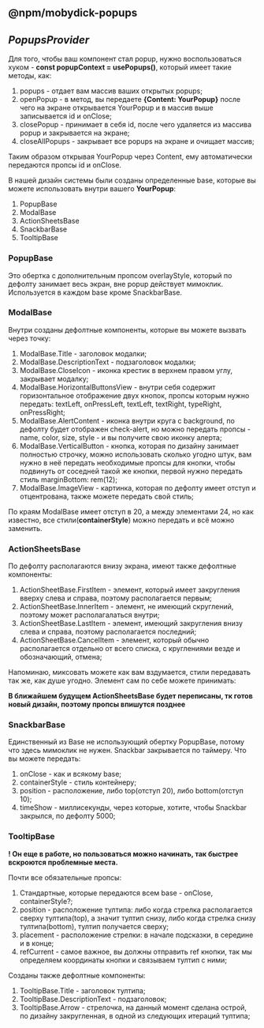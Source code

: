## @npm/mobydick-popups

## ***PopupsProvider***

Для того, чтобы ваш компонент стал popup, нужно воспользоваться хуком - **const popupContext = usePopups()**, который имеет такие методы, как:

1. popups - отдает вам массив ваших открытых popups;
2. openPopup - в метод, вы передаете **{Content: YourPopup}** после чего на экране открывается YourPopup и в массив выше записывается id и onClose;
3. closePopup - принимает в себя id, после чего удаляется из массива popup и закрывается на экране; 
4. closeAllPopups - закрывает все popups на экране и очищает массив;

Таким образом открывая YourPopup через Content, ему автоматически передаются пропсы id и onClose.

В нашей дизайн системы были созданы определенные base, которые вы можете использовать внутри вашего **YourPopup**:
1. PopupBase
2. ModalBase
3. ActionSheetsBase
4. SnackbarBase
5. TooltipBase

### **PopupBase**
Это обертка с дополнительным пропсом overlayStyle, который по дефолту занимает весь экран, вне popup действует мимоклик. Используется в каждом base кроме SnackbarBase. 

### **ModalBase**
Внутри созданы дефолтные компоненты, которые вы можете вызвать через точку:
1. ModalBase.Title - заголовок модалки;
2. ModalBase.DescriptionText - подзаголовок модалки;
3. ModalBase.CloseIcon - иконка крестик в верхнем правом углу, закрывает модалку;
4. ModalBase.HorizontalButtonsView - внутри себя содержит горизонтальное отображение двух кнопок, пропсы которым нужно передать: textLeft, onPressLeft, textLeft, textRight, typeRight, onPressRight;
5. ModalBase.AlertContent - иконка внутри круга с background, по дефолту будет отображен check-alert, но можно передать пропсы - name, color, size, style - и вы получите свою иконку алерта;
6. ModalBase.VerticalButton - кнопка, которая по дизайну занимает полностью строчку, можно использовать сколько угодно штук, вам нужно в неё передать необходимые пропсы для кнопки, чтобы подвинуть от соседней такой же кнопки, первой нужно передать стиль marginBottom: rem(12);
7. ModalBase.ImageView - картинка, которая по дефолту имеет отступ и отцентрована, также можете передать свой стиль;

По краям ModalBase имеет отступ в 20, а между элементами 24, но как известно, все стили(**containerStyle**) можно передать и всё можно заменить.

### **ActionSheetsBase**
По дефолту располагаются внизу экрана, имеют также дефолтные компоненты:
1. ActionSheetBase.FirstItem - элемент, который имеет закругления вверху слева и справа, поэтому располагается первым;
2. ActionSheetBase.InnerItem - элемент, не имеющий скруглений, поэтому может располагалаться внутри;
3. ActionSheetBase.LastItem - элемент, имеющий закругления внизу слева и справа, поэтому располагается последний;
4. ActionSheetBase.CancelItem - элемент, который обычно располагается отдельно от всего списка, с круглениями везде и обозначающий, отмена;

Напоминаю, миксовать можете как вам вздумается, стили передавать так же, как душе угодно.
Элемент сам по себе можете принимать:

**В ближайшем будущем ActionSheetsBase будет переписаны, тк готов новый дизайн, поэтому пропсы впишутся позднее**

### **SnackbarBase**
Единственный из Base не использующий обертку PopupBase, потому что здесь мимоклик не нужен. Snackbar закрывается по таймеру.
Что вы можете передать:
1. onClose - как и всякому base;
2. containerStyle - стиль контейнеру;
3. position - расположение, либо top(отступ 20), либо bottom(отступ 10);
4. timeShow - миллисекунды, через которые, хотите, чтобы Snackbar закрылся, по дефолту 5000;

### **TooltipBase**
**! Он еще в работе, но пользоваться можно начинать, так быстрее вскроются проблемные места.**

Почти все обязательные пропсы:
1. Стандартные, которые передаются всем base - onClose, containerStyle?;
2. position - расположение тултипа: либо когда стрелка располагается сверху тултипа(top), а значит тултип снизу, либо когда стрелка снизу тултипа(bottom), тултип получается сверху;
3. placement - расположение стрелки: в начале подсказки, в середине и в конце;
4. refCurrent - самое важное, вы должны отправить ref кнопки, так мы определяем координаты кнопки и связываем тултип с ними;

Созданы также дефолтные компоненты:
1. TooltipBase.Title - заголовок тултипа;
2. TooltipBase.DescriptionText - подзаголовок;
3. TooltipBase.Arrow - стрелочка, на данный момент сделана острой, по дизайну закругленная, в одной из следующих итераций тултипа;
